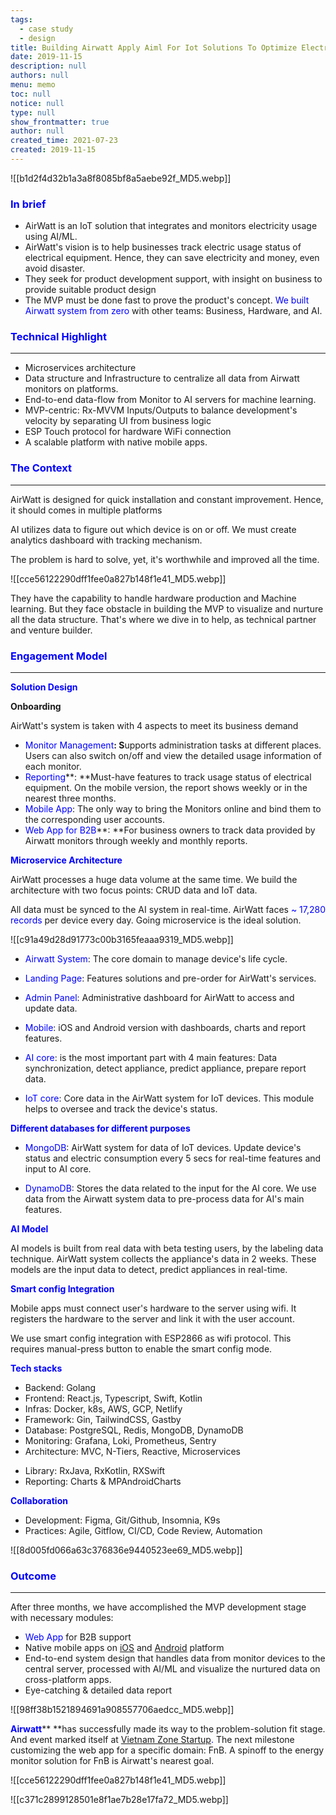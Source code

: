 ```yaml
---
tags: 
  - case study
  - design
title: Building Airwatt Apply Aiml For Iot Solutions To Optimize Electricity Usage
date: 2019-11-15
description: null
authors: null
menu: memo
toc: null
notice: null
type: null
show_frontmatter: true
author: null
created_time: 2021-07-23
created: 2019-11-15
---
```


![[b1d2f4d32b1a3a8f8085bf8a5aebe92f_MD5.webp]]

### <span style='color:blue'>In brief</span>

* AirWatt is an IoT solution that integrates and monitors electricity usage using AI/ML. 
* AirWatt's vision is to help businesses track electric usage status of electrical equipment. Hence, they can save electricity and money, even avoid disaster.
* They seek for product development support, with insight on business to provide suitable product design
* The MVP must be done fast to prove the product's concept. <span style='color:blue'>We built Airwatt system from zero</span> with other teams: Business, Hardware, and AI.

### <span style='color:blue'>Technical Highlight</span>

---

* Microservices architecture
* Data structure and Infrastructure to centralize all data from Airwatt monitors on platforms.
* End-to-end data-flow from Monitor to AI servers for machine learning.
* MVP-centric: Rx-MVVM Inputs/Outputs to balance development's velocity by separating UI from business logic
* ESP Touch protocol for hardware WiFi connection
* A scalable platform with native mobile apps.

### <span style='color:blue'>The Context</span>

---

<!-- column_list 86d73779-db78-40ed-a91a-f4a2128500e6 -->

<!-- column e20a7f54-2227-40af-9990-62033e0087b0 -->

AirWatt is designed for quick installation and constant improvement. Hence, it should comes in multiple platforms

AI utilizes data to figure out which device is on or off. We must create analytics dashboard with tracking mechanism. 

The problem is hard to solve, yet, it's worthwhile and improved all the time.

<!-- column f9cd192b-3841-48fe-b8b3-1002950189be -->

![[cce56122290dff1fee0a827b148f1e41_MD5.webp]]

They have the capability to handle hardware production and Machine learning. But they face obstacle in building the MVP to visualize and nurture all the data structure. That's where we dive in to help, as technical partner and venture builder. 


### <span style='color:blue'>Engagement Model</span>

---

<span style='color:blue'>**Solution Design**</span>

**Onboarding**

AirWatt's system is taken with 4 aspects to meet its business demand

* <span style='color:blue'>Monitor Management</span>**: S**upports administration tasks at different places. Users can also switch on/off and view the detailed usage information of each monitor.
* <span style='color:blue'>Reporting</span>**: **Must-have features to track usage status of electrical equipment. On the mobile version, the report shows weekly or in the nearest three months.
* <span style='color:blue'>Mobile App</span>: The only way to bring the Monitors online and bind them to the corresponding user accounts. 
* <span style='color:blue'>Web App for B2B</span>**: **For business owners to track data provided by Airwatt monitors through weekly and monthly reports.

<span style='color:blue'>**Microservice Architecture**</span>

<!-- column_list ae444a69-61fa-41ed-8adf-de00448ef97b -->

<!-- column 92ed0016-89ae-4641-88fa-8908b56efaef -->

AirWatt processes a huge data volume at the same time. We build the architecture with two focus points: CRUD data and IoT data. 


All data must be synced to the AI system in real-time. AirWatt faces <span style='color:blue'>~ 17,280 records</span> per device every day. Going microservice is the ideal solution. 

<!-- column 646ca5cc-c0ab-45de-bb9e-d3b21b97b7e1 -->

![[c91a49d28d91773c00b3165feaaa9319_MD5.webp]]

<!-- column_list 87bb159c-cc40-495f-a25b-8fc1be8bffc5 -->

<!-- column 0f1114a4-f567-4971-ae3d-8b0b93f1f29c -->

* <span style='color:blue'>Airwatt System</span>: The core domain to manage device's life cycle.

<!-- column b80324c5-8a29-42aa-9ab2-0228d1ba61d9 -->

* <span style='color:blue'>Landing Page</span>: Features solutions and pre-order for AirWatt's services.

<!-- column_list 9b7eebc4-2316-4ade-add5-5db0f180ef7b -->

<!-- column fe87c6c4-f26f-404e-a6f8-fc6bdf1b8442 -->

* <span style='color:blue'>Admin Panel</span>: Administrative dashboard for AirWatt to access and update data. 

<!-- column 7e03a91a-d6e1-4512-90a0-32cdb401c9e3 -->

* <span style='color:blue'>Mobile</span>: iOS and Android version with dashboards, charts and report features.

<!-- column_list fba322be-f70e-4860-9b97-a7c8c2c1bacb -->

<!-- column 0384dc2a-0d0c-4c80-8517-0fe91beefa91 -->

* <span style='color:blue'>AI core</span>: is the most important part with 4 main features: Data synchronization, detect appliance, predict appliance, prepare report data. 

<!-- column 205e0d88-e7f9-4f4e-8359-52c79e5cc149 -->

* <span style='color:blue'>IoT core</span>: Core data in the AirWatt system for IoT devices. This module helps to oversee and track the device's status.

<span style='color:blue'>**Different databases for different purposes**</span>

<!-- column_list 9d64f981-c30a-4fdd-85b1-3be1a7abaec5 -->

<!-- column c3fe3eae-e364-4bf1-9bca-c3ad3c53c2f5 -->

* <span style='color:blue'>MongoDB</span>: AirWatt system for data of IoT devices. Update device's status and electric consumption every 5 secs for real-time features and input to AI core.

<!-- column ebe6c5e6-b6a6-4fbf-80a9-20dce7c44c07 -->

* <span style='color:blue'>DynamoDB</span>: Stores the data related to the input for the AI core. We use data from the Airwatt system data to pre-process data for AI's main features.

<span style='color:blue'>**AI Model**</span>

AI models is built from real data with beta testing users, by the labeling data technique. AirWatt system collects the appliance's data in 2 weeks. These models are the input data to detect, predict appliances in real-time.


<span style='color:blue'>**Smart config Integration**</span>

<!-- column_list 7b4b9156-ca90-48fd-afd8-d1573ef307e0 -->

<!-- column 31e9a5aa-87c2-4b58-b045-eebd2bf64d9a -->

Mobile apps must connect user's hardware to the server using wifi. It registers the hardware to the server and link it with the user account. 

<!-- column af1f7adc-5a55-4bce-bca8-08e026267255 -->

We use smart config integration with ESP2866 as wifi protocol. This requires manual-press button to enable the smart config mode.


<span style='color:blue'>**Tech stacks**</span>

<!-- column_list 1d44cda6-c5d1-45a2-8b54-56bc33646864 -->

<!-- column a6b35aec-8bde-42ea-8e85-e3bb896b7f7f -->

* Backend: Golang
* Frontend: React.js, Typescript, Swift, Kotlin
* Infras: Docker, k8s, AWS, GCP, Netlify
* Framework: Gin, TailwindCSS, Gastby
* Database: PostgreSQL, Redis, MongoDB, DynamoDB
* Monitoring: Grafana, Loki, Prometheus, Sentry
* Architecture: MVC, N-Tiers, Reactive, Microservices

<!-- column 3939fbc0-a8ca-43c2-8fb3-78e280265bc3 -->

* Library: RxJava, RxKotlin, RXSwift
* Reporting: Charts & MPAndroidCharts

<span style='color:blue'>**Collaboration**</span>

* Development: Figma, Git/Github, Insomnia, K9s
* Practices: Agile, Gitflow, CI/CD, Code Review, Automation

![[8d005fd066a63c376836e9440523ee69_MD5.webp]]

### <span style='color:blue'>Outcome</span>

---

<!-- column_list d7fc078a-28f5-416d-8507-ac660b16ef3b -->

<!-- column a3424378-695b-4e45-9bb9-564c94494e24 -->

After three months, we have accomplished the MVP development stage with necessary modules:

* <span style='color:blue'>Web App</span> for B2B support
* Native mobile apps on <span style='color:blue'>[iOS](https://apps.apple.com/us/app/airwatt/id1522009415)</span> and <span style='color:blue'>[Android](https://play.google.com/store/apps/details?id=com.dwarvesf.airwatt)</span><span style='color:blue'> </span>platform
* End-to-end system design that handles data from monitor devices to the central server, processed with AI/ML and visualize the nurtured data on cross-platform apps.
* Eye-catching & detailed data report 

<!-- column e83b311e-7580-41de-902c-fb1266e6a791 -->

![[98ff38b1521894691a908557706aedcc_MD5.webp]]

<span style='color:blue'>**Airwatt**</span>** **has successfully made its way to the problem-solution fit stage. And event marked itself at <span style='color:blue'>[Vietnam Zone Startup](https://vietnam.zonestartups.com/zone-startups-portfolio/)</span><span style='color:blue'>. </span>The next milestone customizing the web app for a specific domain: FnB. A spinoff to the energy monitor solution for FnB is Airwatt's nearest goal. 


<!-- column_list 5054d7a4-130e-49ac-9182-5592e0dbd75e -->

<!-- column e8c744dc-0b7c-4a72-abe8-5fd4d706eb89 -->

![[cce56122290dff1fee0a827b148f1e41_MD5.webp]]

<!-- column 2ab90555-540b-4b0f-94dc-14089ab7314e -->

![[c371c2899128501e8f1ae7b28e17fa72_MD5.webp]]





